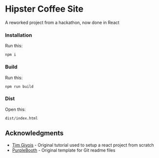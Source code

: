 # Hipster Coffee Site

A reworked project from a hackathon, now done in React 

### Installation

Run this:

```
npm i
```

### Build

Run this:

```
npm run build
```

### Dist

Open this:

```
dist/index.html
```

## Acknowledgments

* [Tim Givois](https://medium.com/@tim.givois.mendez/create-a-react-project-from-scratch-without-create-react-app-f02fce4e05b) - Original tutorial used to setup a react project from scratch
* [PurpleBooth](https://gist.github.com/PurpleBooth/109311bb0361f32d87a2) - Original template for Git readme files

